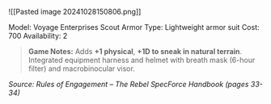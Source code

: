 
![[Pasted image 20241028150806.png]]

Model: Voyage Enterprises Scout Armor
Type: Lightweight armor suit
Cost: 700
Availability: 2

> **Game Notes:** 
> Adds **+1 physical**, **+1D to sneak in natural terrain**. Integrated equipment harness and helmet with breath mask (6-hour filter) and macrobinocular visor.

*Source: Rules of Engagement – The Rebel SpecForce Handbook (pages 33-34)*